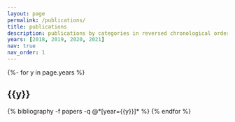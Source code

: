 ```yaml
---
layout: page
permalink: /publications/
title: publications
description: publications by categories in reversed chronological order. generated by jekyll-scholar.
years: [2018, 2019, 2020, 2021]
nav: true
nav_order: 1
---
```

<!-- _pages/publications.md -->
<div class="publications">

{%- for y in page.years %}
  <h2 class="year">{{y}}</h2>
  {% bibliography -f papers -q @*[year={{y}}]* %}
{% endfor %}

</div>
